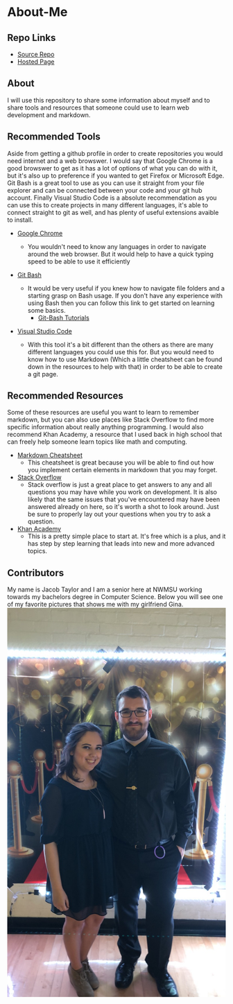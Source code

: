 # About-Me

## Repo Links

- [Source Repo](https://github.com/JacobTaylorNWMSU/P1)
- [Hosted Page](https://jacobtaylornwmsu.github.io/P1/)

## About

I will use this repository to share some information about myself and to share tools and resources that someone could use to learn web development and markdown.

## Recommended Tools
Aside from getting a github profile in order to create repositories you would need internet and a web browswer. I would say that Google Chrome is a good browswer to get as it has a lot of options of what you can do with it, but it's also up to preference if you wanted to get Firefox or Microsoft Edge. Git Bash is a great tool to use as you can use it straight from your file explorer and can be connected between your code and your git hub account. Finally Visual Studio Code is a absolute recommendation as you can use this to create projects in many different languages, it's able to connect straight to git as well, and has plenty of useful extensions avaible to install.

- [Google Chrome](https://www.google.com/chrome/?brand=CHBD&gclid=Cj0KCQjw753rBRCVARIsANe3o44WuY4nYtPJltWqdo-q6BfJKBdjeP-ARLLCB5knBA7f-X04KDptFysaAn1KEALw_wcB&gclsrc=aw.ds)
    - You wouldn't need to know any languages in order to navigate around the web browser. But it would help to have a quick typing speed to be able to use it efficiently

- [Git Bash](https://gitforwindows.org/)
    - It would be very useful if you knew how to navigate file folders and a starting grasp on Bash usage. If you don't have any experience with using Bash then you can follow this link to get started on learning some basics.
        - [Git-Bash Tutorials](https://www.atlassian.com/git/tutorials/git-bash)
- [Visual Studio Code](https://code.visualstudio.com/)
    - With this tool it's a bit different than the others as there are many different languages you could use this for. But you would need to know how to use Markdown (Which a little cheatsheet can be found down in the resources to help with that) in order to be able to create a git page. 

## Recommended Resources
Some of these resources are useful you want to learn to remember markdown, but you can also use places like Stack Overflow to find more specific information about really anything programming. I would also recommend Khan Academy, a resource that I used back in high school that can freely help someone learn topics like math and computing. 

- [Markdown Cheatsheet](https://github.com/adam-p/markdown-here/wiki/Markdown-Cheatsheet#links)
    - This cheatsheet is great because you will be able to find out how you implement certain elements in markdown that you may forget.
- [Stack Overflow](https://stackoverflow.com/)
    - Stack overflow is just a great place to get answers to any and all questions you may have while you work on development. It is also likely that the same issues that you've encountered may have been answered already on here, so it's worth a shot to look around. Just be sure to properly lay out your questions when you try to ask a question.
- [Khan Academy](https://www.khanacademy.org/computing/computer-programming)
    - This is a pretty simple place to start at. It's free which is a plus, and it has step by step learning that leads into new and more advanced topics.

## Contributors
My name is Jacob Taylor and I am a senior here at NWMSU working towards my bachelors degree in Computer Science. Below you will see one of my favorite pictures that shows me with my girlfriend Gina. 
![alt-text](https://github.com/JacobTaylorNWMSU/P1/blob/master/IMG_0022.JPG?raw=true)
